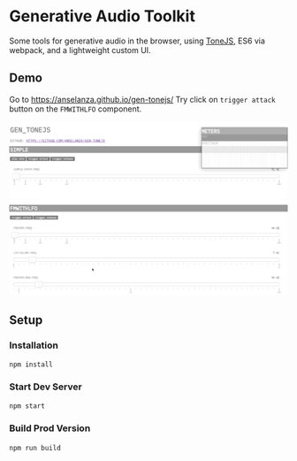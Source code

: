 
# Generative Audio Toolkit

Some tools for generative audio in the browser, using [ToneJS](https://tonejs.github.io/), ES6 via webpack, and a lightweight custom UI.



## Demo
Go to https://anselanza.github.io/gen-tonejs/
Try click on `trigger attack` button on the `FMWITHLFO` component.

![alt text](/screencapture.gif "demo in action")


## Setup


### Installation

```
npm install
```

### Start Dev Server

```
npm start
```

### Build Prod Version

```
npm run build
```